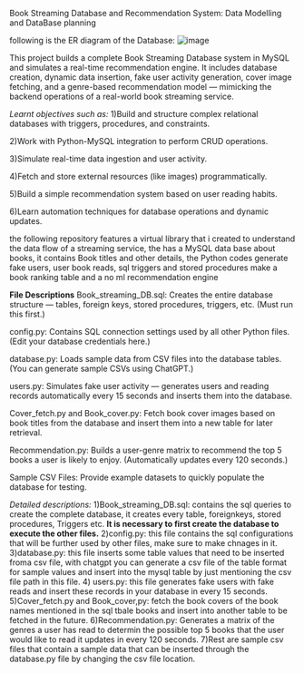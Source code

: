 Book Streaming Database and Recommendation System: Data Modelling and DataBase planning

following is the ER diagram of the Database: ![image](https://github.com/vidit111/Book_streaming_sql/assets/140490594/2e6089f6-7660-48de-a79a-4f9585e1e9ed)

This project builds a complete Book Streaming Database system in MySQL and simulates a real-time recommendation engine.
It includes database creation, dynamic data insertion, fake user activity generation, cover image fetching, and a genre-based recommendation model — mimicking the backend operations of a real-world book streaming service.

*Learnt objectives such as:*
1)Build and structure complex relational databases with triggers, procedures, and constraints.

2)Work with Python-MySQL integration to perform CRUD operations.

3)Simulate real-time data ingestion and user activity.

4)Fetch and store external resources (like images) programmatically.

5)Build a simple recommendation system based on user reading habits.

6)Learn automation techniques for database operations and dynamic updates.


the following repository features a virtual library that i created to understand the data flow of a streaming service, the has a MySQL data base about books, it contains Book titles and other details, the Python codes generate fake users, user book reads, sql triggers and stored procedures make a book ranking table and a no ml recommendation engine

**File Descriptions**
Book_streaming_DB.sql:
Creates the entire database structure — tables, foreign keys, stored procedures, triggers, etc.
(Must run this first.)

config.py:
Contains SQL connection settings used by all other Python files.
(Edit your database credentials here.)

database.py:
Loads sample data from CSV files into the database tables.
(You can generate sample CSVs using ChatGPT.)

users.py:
Simulates fake user activity — generates users and reading records automatically every 15 seconds and inserts them into the database.

Cover_fetch.py and Book_cover.py:
Fetch book cover images based on book titles from the database and insert them into a new table for later retrieval.

Recommendation.py:
Builds a user-genre matrix to recommend the top 5 books a user is likely to enjoy.
(Automatically updates every 120 seconds.)

Sample CSV Files:
Provide example datasets to quickly populate the database for testing.

*Detailed descriptions:*
 1)Book_streaming_DB.sql: contains the sql queries to create the complete database, it creates every table, foreignkeys, stored procedures, Triggers etc. **It is necessary to first create the database to execute the other files.**
 2)config.py: this file contains the sql configurations that will be further used by other files, make sure to make chnages in it.
 3)database.py: this file inserts some table values that need to be inserted froma csv file, with chatgpt you can generate a csv file of the table format for sample values and insert into the mysql table by just mentioning the csv file path in this file.
4) users.py: this file generates fake users with fake reads and insert these records in your database in every 15 seconds.
5)Cover_fetch.py and Book_cover,py: fetch the book covers of the book names mentioned in the sql tbale books and insert into another table to be fetched in the future. 
6)Recommendation.py: Generates a matrix of the genres a user has read to determin the possible top 5 books that the user would like to read it updates in every 120 seconds.
7)Rest are sample csv files that contain a sample data that can be inserted through the database.py file by changing the csv file location.


